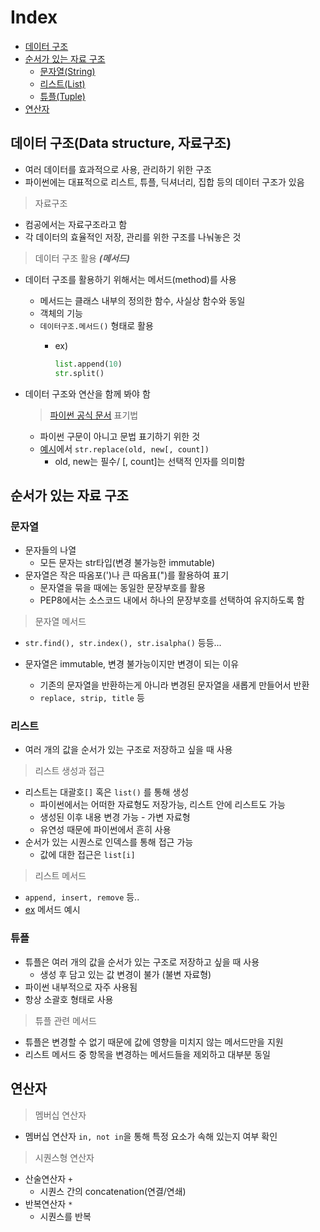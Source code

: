 # Index

* [데이터 구조](#데이터-구조data-structure-자료구조)
* [순서가 있는 자료 구조](#순서가-있는-자료-구조)
  * [문자열(String)](#문자열)
  * [리스트(List)](#리스트)
  * [튜플(Tuple)](#튜플)
* [연산자](#연산자)

## 데이터 구조(Data structure, 자료구조)

* 여러 데이터를 효과적으로 사용, 관리하기 위한 구조
* 파이썬에는 대표적으로 리스트, 튜플, 딕셔너리, 집합 등의 데이터 구조가 있음

> 자료구조

* 컴공에서는 자료구조라고 함
* 각 데이터의 효율적인 저장, 관리를 위한 구조를 나눠놓은 것

> 데이터 구조 활용 ***(메서드)***

* 데이터 구조를 활용하기 위해서는 메서드(method)를 사용
  * 메서드는 클래스 내부의 정의한 함수, 사실상 함수와 동일
  * 객체의 기능
  * `데이터구조.메서드()` 형태로 활용
    * ex)

      ```python
      list.append(10)
      str.split()
      ```

* 데이터 구조와 연산을 함께 봐야 함

  > [파이썬 공식 문서](https://docs.python.org/3.9/) 표기법

  * 파이썬 구문이 아니고 문법 표기하기 위한 것
  * [예시](https://docs.python.org/3.9/library/stdtypes.html?highlight=replace#str.replace)에서 `str.replace(old, new[, count])`
    * old, new는 필수/ [, count]는 선택적 인자를 의미함

## 순서가 있는 자료 구조

### 문자열

* 문자들의 나열
  * 모든 문자는 str타입(변경 불가능한 immutable)
* 문자열은 작은 따옴포(')나 큰 따옴표(")를 활용하여 표기
  * 문자열을 묶을 때에는 동일한 문장부호를 활용
  * PEP8에서는 소스코드 내에서 하나의 문장부호를 선택하여 유지하도록 함

> 문자열 메서드

* `str.find(), str.index(), str.isalpha()` 등등...

* 문자열은 immutable, 변경 불가능이지만 변경이 되는 이유
  * 기존의 문자열을 반환하는게 아니라 변경된 문자열을 새롭게 만들어서 반환
  * `replace, strip, title` 등

### 리스트

* 여러 개의 값을 순서가 있는 구조로 저장하고 싶을 때 사용

> 리스트 생성과 접근

* 리스트는 대괄호`[]` 혹은 `list()` 를 통해 생성
  * 파이썬에서는 어떠한 자료형도 저장가능, 리스트 안에 리스트도 가능
  * 생성된 이후 내용 변경 가능 - 가변 자료형
  * 유연성 때문에 파이썬에서 흔히 사용
* 순서가 있는 시퀀스로 인덱스를 통해 접근 가능
  * 값에 대한 접근은 `list[i]`

> 리스트 메서드

* `append, insert, remove` 등..
* [ex](https://github.com/rlaehd12/TIL/blob/main/python/0125.ipynb) 메서드 예시

### 튜플

* 튜플은 여러 개의 값을 순서가 있는 구조로 저장하고 싶을 때 사용
  * 생성 후 담고 있는 값 변경이 불가 (불변 자료형)
* 파이썬 내부적으로 자주 사용됨
* 항상 소괄호 형태로 사용

> 튜플 관련 메서드

* 튜플은 변경할 수 없기 때문에 값에 영향을 미치지 않는 메서드만을 지원
* 리스트 메서드 중 항목을 변경하는 메서드들을 제외하고 대부분 동일

## 연산자

> 멤버십 연산자

* 멤버십 연산자 `in, not in`을 통해 특정 요소가 속해 있는지 여부 확인

> 시퀀스형 연산자

* 산술연산자 `+`
  * 시퀀스 간의 concatenation(연결/연쇄)
* 반복연산자 `*`
  * 시퀀스를 반복
